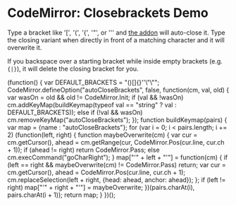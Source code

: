 CodeMirror: Closebrackets Demo
==============================

Type a bracket like '\[', '(', '{', '"', or ''' and [the addon](../doc/manual.html#addon_closebrackets) will auto-close it. Type the closing variant when directly in front of a matching character and it will overwrite it.

If you backspace over a starting bracket while inside empty brackets (e.g. `{|}`), it will delete the closing bracket for you.

(function() { var DEFAULT\_BRACKETS = "()\[\]{}''\\"\\""; CodeMirror.defineOption("autoCloseBrackets", false, function(cm, val, old) { var wasOn = old && old != CodeMirror.Init; if (val && !wasOn) cm.addKeyMap(buildKeymap(typeof val == "string" ? val : DEFAULT\_BRACKETS)); else if (!val && wasOn) cm.removeKeyMap("autoCloseBrackets"); }); function buildKeymap(pairs) { var map = {name : "autoCloseBrackets"}; for (var i = 0; i &lt; pairs.length; i += 2) (function(left, right) { function maybeOverwrite(cm) { var cur = cm.getCursor(), ahead = cm.getRange(cur, CodeMirror.Pos(cur.line, cur.ch + 1)); if (ahead != right) return CodeMirror.Pass; else cm.execCommand("goCharRight"); } map\["'" + left + "'"\] = function(cm) { if (left == right && maybeOverwrite(cm) != CodeMirror.Pass) return; var cur = cm.getCursor(), ahead = CodeMirror.Pos(cur.line, cur.ch + 1); cm.replaceSelection(left + right, {head: ahead, anchor: ahead}); }; if (left != right) map\["'" + right + "'"\] = maybeOverwrite; })(pairs.charAt(i), pairs.charAt(i + 1)); return map; } })();
